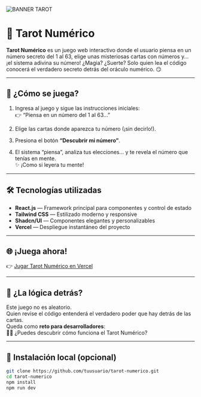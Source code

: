 ![BANNER TAROT](https://github.com/user-attachments/assets/deed6e12-cc78-4319-9974-8140b8a0b33b)
# 🔮 Tarot Numérico

**Tarot Numérico** es un juego web interactivo donde el usuario piensa en un número secreto del 1 al 63, elige unas misteriosas cartas con números y... ¡el sistema adivina su número! ¿Magia? ¿Suerte? Solo quien lea el código conocerá el verdadero secreto detrás del oráculo numérico. 😏

---

## 🎴 ¿Cómo se juega?

1. Ingresa al juego y sigue las instrucciones iniciales:  
   👉 “Piensa en un número del 1 al 63...”

2. Elige las cartas donde aparezca tu número (¡sin decirlo!).

3. Presiona el botón **“Descubrir mi número”**.

4. El sistema “piensa”, analiza tus elecciones... y te revela el número que tenías en mente.  
   ✨ ¡Como si leyera tu mente!

---

## 🛠️ Tecnologías utilizadas

- **React.js** — Framework principal para componentes y control de estado
- **Tailwind CSS** — Estilizado moderno y responsive
- **Shadcn/UI** — Componentes elegantes y personalizables
- **Vercel** — Despliegue instantáneo del proyecto

---

## 🌐 ¡Juega ahora!

👉 [Jugar Tarot Numérico en Vercel](https://tarot-numerico.vercel.app/)

---

## 🧠 ¿La lógica detrás?

Este juego no es aleatorio.  
Quien revise el código entenderá el verdadero poder que hay detrás de las cartas.  
Queda como **reto para desarrolladores**:  
🕵️‍♂️ ¿Puedes descubrir cómo funciona el Tarot Numérico?

---

## 📂 Instalación local (opcional)

```bash
git clone https://github.com/tuusuario/tarot-numerico.git
cd tarot-numerico
npm install
npm run dev
